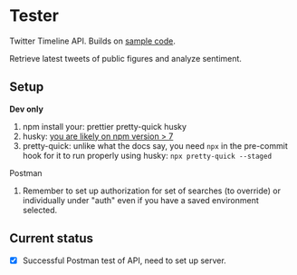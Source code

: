 # Tester

Twitter Timeline API.
Builds on [sample code](https://github.com/twitterdev/Twitter-API-v2-sample-code).

Retrieve latest tweets of public figures and analyze sentiment.

## Setup

**Dev only**

1. npm install your: prettier pretty-quick husky
2. husky: [you are likely on npm version > 7](https://dev.to/maithanhdanh/configuration-for-husky-pre-commit-1fo5)
3. pretty-quick: unlike what the docs say, you need `npx` in the pre-commit hook for it to run properly using husky: `npx pretty-quick --staged`

Postman

1. Remember to set up authorization for set of searches (to override) or individually under "auth" even if you have a saved environment selected.

## Current status

- [x] Successful Postman test of API, need to set up server.
